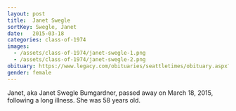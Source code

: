 ```yaml
---
layout: post
title:  Janet Swegle
sortKey: Swegle, Janet
date:   2015-03-18
categories: class-of-1974
images:
  - /assets/class-of-1974/janet-swegle-1.png
  - /assets/class-of-1974/janet-swegle-2.png
obituary: https://www.legacy.com/obituaries/seattletimes/obituary.aspx?pid=174476869
gender: female
---
```

Janet, aka Janet Swegle Bumgardner, passed away on March 18, 2015, following a long illness.  She was 58 years old.
